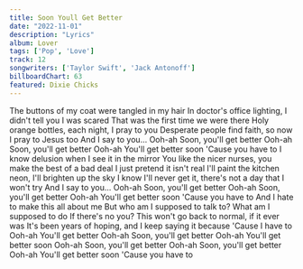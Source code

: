 ```yaml
---
title: Soon Youll Get Better
date: "2022-11-01"
description: "Lyrics"
album: Lover
tags: ['Pop', 'Love']
track: 12
songwriters: ['Taylor Swift', 'Jack Antonoff']
billboardChart: 63
featured: Dixie Chicks
---
```


The buttons of my coat were tangled in my hair
In doctor's office lighting, I didn't tell you I was scared
That was the first time we were there
Holy orange bottles, each night, I pray to you
Desperate people find faith, so now I pray to Jesus too
And I say to you...
Ooh-ah
Soon, you'll get better
Ooh-ah
Soon, you'll get better
Ooh-ah
You'll get better soon
'Cause you have to
I know delusion when I see it in the mirror
You like the nicer nurses, you make the best of a bad deal
I just pretend it isn't real
I'll paint the kitchen neon, I'll brighten up the sky
I know I'll never get it, there's not a day that I won't try
And I say to you...
Ooh-ah
Soon, you'll get better
Ooh-ah
Soon, you'll get better
Ooh-ah
You'll get better soon
'Cause you have to
And I hate to make this all about me
But who am I supposed to talk to?
What am I supposed to do
If there's no you?
This won't go back to normal, if it ever was
It's been years of hoping, and I keep saying it because
'Cause I have to
Ooh-ah
You'll get better
Ooh-ah
Soon, you'll get better
Ooh-ah
You'll get better soon
Ooh-ah
Soon, you'll get better
Ooh-ah
Soon, you'll get better
Ooh-ah
You'll get better soon
'Cause you have to